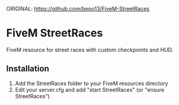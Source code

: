 ORIGINAL: https://github.com/bepo13/FiveM-StreetRaces

# FiveM StreetRaces
FiveM resource for street races with custom checkpoints and HUD.

## Installation
1. Add the StreetRaces folder to your FiveM resources directory
2. Edit your server.cfg and add "start StreetRaces" (or "ensure StreetRaces")
